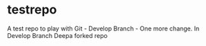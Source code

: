 testrepo
========

A test repo to play with Git - Develop Branch - One more change. In Develop Branch Deepa forked repo
